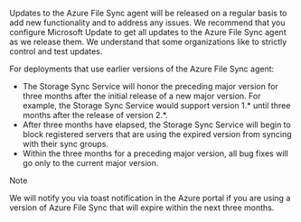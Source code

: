 Updates to the Azure File Sync agent will be released on a regular basis to add new functionality and to address any issues. We recommend that you configure Microsoft Update to get all updates to the Azure File Sync agent as we release them. We understand that some organizations like to strictly control and test updates. 

For deployments that use earlier versions of the Azure File Sync agent:

- The Storage Sync Service will honor the preceding major version for three months after the initial release of a new major version. For example, the Storage Sync Service would support version 1.\* until three months after the release of version 2.\*.
- After three months have elapsed, the Storage Sync Service will begin to block registered servers that are using the expired version from syncing with their sync groups.
- Within the three months for a preceding major version, all bug fixes will go only to the current major version.

> [!Note]  
> We will notify you via toast notification in the Azure portal if you are using a version of Azure File Sync that will expire within the next three months.